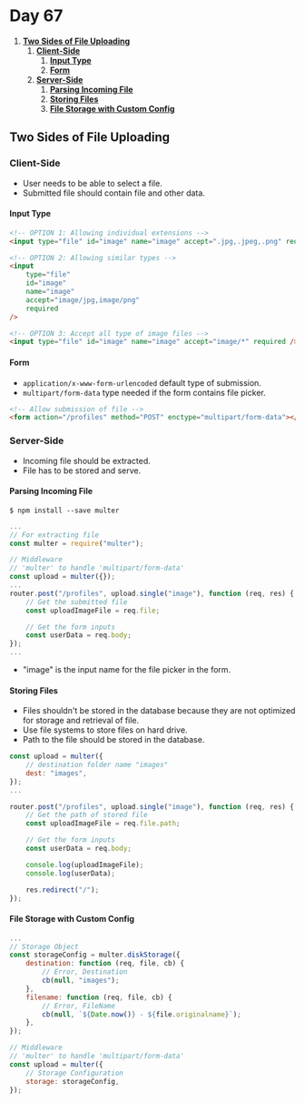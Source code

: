 # **Day 67** <!-- omit in toc -->

1. [**Two Sides of File Uploading**](#two-sides-of-file-uploading)
   1. [**Client-Side**](#client-side)
      1. [**Input Type**](#input-type)
      2. [**Form**](#form)
   2. [**Server-Side**](#server-side)
      1. [**Parsing Incoming File**](#parsing-incoming-file)
      2. [**Storing Files**](#storing-files)
      3. [**File Storage with Custom Config**](#file-storage-with-custom-config)

## **Two Sides of File Uploading**

### **Client-Side**

-   User needs to be able to select a file.
-   Submitted file should contain file and other data.

#### **Input Type**

```html
<!-- OPTION 1: Allowing individual extensions -->
<input type="file" id="image" name="image" accept=".jpg,.jpeg,.png" required />

<!-- OPTION 2: Allowing similar types -->
<input
    type="file"
    id="image"
    name="image"
    accept="image/jpg,image/png"
    required
/>

<!-- OPTION 3: Accept all type of image files -->
<input type="file" id="image" name="image" accept="image/*" required />
```

#### **Form**

-   `application/x-www-form-urlencoded` default type of submission.
-   `multipart/form-data` type needed if the form contains file picker.

```html
<!-- Allow submission of file -->
<form action="/profiles" method="POST" enctype="multipart/form-data"></form>
```

### **Server-Side**

-   Incoming file should be extracted.
-   File has to be stored and serve.

#### **Parsing Incoming File**

```shell
$ npm install --save multer
```

```javascript
...
// For extracting file
const multer = require("multer");

// Middleware
// 'multer' to handle 'multipart/form-data'
const upload = multer({});
...
router.post("/profiles", upload.single("image"), function (req, res) {
    // Get the submitted file
    const uploadImageFile = req.file;

    // Get the form inputs
    const userData = req.body;
});
...
```

-   "image" is the input name for the file picker in the form.

#### **Storing Files**

-   Files shouldn't be stored in the database because they are not optimized for storage and retrieval of file.
-   Use file systems to store files on hard drive.
-   Path to the file should be stored in the database.

```javascript
const upload = multer({
    // destination folder name "images"
    dest: "images",
});
...

router.post("/profiles", upload.single("image"), function (req, res) {
    // Get the path of stored file
    const uploadImageFile = req.file.path;

    // Get the form inputs
    const userData = req.body;

    console.log(uploadImageFile);
    console.log(userData);

    res.redirect("/");
});
```

#### **File Storage with Custom Config**

```javascript
...
// Storage Object
const storageConfig = multer.diskStorage({
    destination: function (req, file, cb) {
        // Error, Destination
        cb(null, "images");
    },
    filename: function (req, file, cb) {
        // Error, FileName
        cb(null, `${Date.now()} - ${file.originalname}`);
    },
});

// Middleware
// 'multer' to handle 'multipart/form-data'
const upload = multer({
    // Storage Configuration
    storage: storageConfig,
});
```
